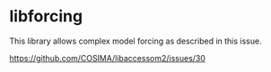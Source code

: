 
# libforcing

This library allows complex model forcing as described in this issue.

https://github.com/COSIMA/libaccessom2/issues/30

